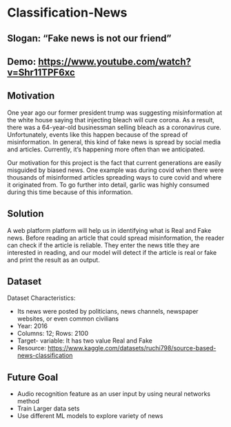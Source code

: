 # Classification-News
## Slogan: “Fake news is not our friend”
## Demo: https://www.youtube.com/watch?v=Shr11TPF6xc
## Motivation
One year ago our former president trump was suggesting misinformation at the white house saying that injecting bleach will cure corona. As a result, there was a 64-year-old businessman selling bleach as a coronavirus cure. Unfortunately, events like this happen because of the spread of misinformation. In general, this kind of fake news is spread by social media and articles. Currently, it’s happening more often than we anticipated. 

Our motivation for this project is the fact that current generations are easily misguided by biased news. One example was during covid when there were thousands of misinformed articles spreading ways to cure covid and where it originated from. To go further into detail, garlic was highly consumed during this time because of this information. 

## Solution
A web platform  platform will help us in identifying what is Real and Fake news.
Before reading an article that could spread misinformation, the reader can check if the article is reliable. They enter the news title they are interested in reading, and our model will detect if the article is real or fake and print the result as an output. 
## Dataset 
Dataset Characteristics: 
- Its news were posted by politicians, news channels, newspaper websites, or even common civilians
- Year: 2016
- Columns: 12; Rows: 2100
- Target- variable: It has two value Real and Fake
- Resource: https://www.kaggle.com/datasets/ruchi798/source-based-news-classification

## Future Goal
- Audio recognition feature as an user input by using neural networks method
- Train Larger data sets 
- Use different ML models to explore variety of news


